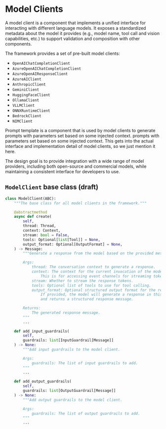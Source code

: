 # Model Clients

A model client is a component that implements a unified interface for
interacting with different language models. It exposes a standardized metadata
about the model it provides (e.g., model name, tool call and vision capabilities, etc.)
to support validation and composition with other components.

The framework provides a set of pre-built model clients:

- `OpenAIChatCompletionClient`
- `AzureOpenAIChatCompletionClient`
- `AzureOpenAIResponseClient`
- `AzureAIClient`
- `AnthropicClient`
- `GeminiClient`
- `HuggingFaceClient`
- `OllamaClient`
- `VLLMClient`
- `ONNXRuntimeClient`
- `BedrockClient`
- `NIMClient`

Prompt template is a component that is used by model clients to generate prompts with parameters set based on some injected context.
prompts with parameters set based on some injected context.
This gets into the actual interface and implementation detail of model clients,
so we just mention it here.

The design goal is to provide integration with a wide range of model providers,
including both open-source and commercial models, while maintaining a consistent
interface for developers to use.

## `ModelClient` base class (draft)

```python
class ModelClient(ABC):
    """The base class for all model clients in the framework."""

    @abstractmethod
    async def create(
        self,
        thread: Thread,
        context: Context,
        stream: bool = False,
        tools: Optional[list[Tool]] = None,
        output_format: Optional[OutputFormat] = None,
    ) -> Message:
        """Generate a response from the model based on the provided messages.

        Args:
            thread: The conversation context to generate a response.
            context: The context for the current invocation of the model client.
                This is for accessing event channels for streaming tokens.
            stream: Whether to stream the response tokens.
            tools: Optional list of tools to use for tool calling.
            output_format: Optional structured output format for the response.
                If provided, the model will generate a response in this format
                and returns a structured response message.

        Returns:
            The generated response message.
        """
        ...
    
    def add_input_guardrails(
        self, 
        guardrails: list[InputGuardrail[Message]]
    ) -> None:
        """Add input guardrails to the model client.

        Args:
            guardrails: The list of input guardrails to add.
        """
        ...
    
    def add_output_guardrails(
        self, 
        guardrails: list[OutputGuardrail[Message]]
    ) -> None:
        """Add output guardrails to the model client.

        Args:
            guardrails: The list of output guardrails to add.
        """
        ...
```